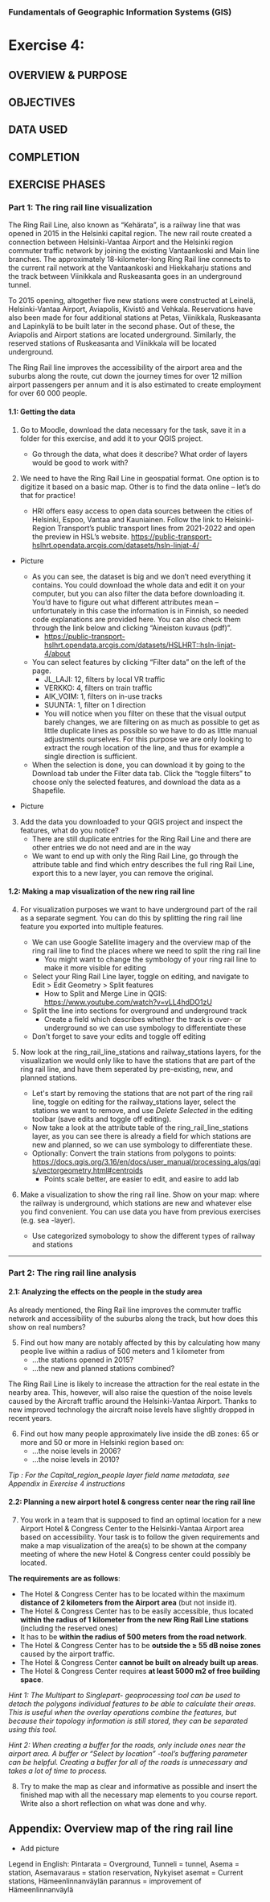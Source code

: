 ### Fundamentals of Geographic Information Systems (GIS)

# Exercise 4: 

## OVERVIEW & PURPOSE

## OBJECTIVES

## DATA USED

## COMPLETION

## EXERCISE PHASES

### Part 1: The ring rail line visualization
The Ring Rail Line, also known as “Kehärata”, is a railway line that was opened in 2015 in the Helsinki capital region. The new rail route created a connection between Helsinki-Vantaa Airport and the Helsinki region commuter traffic network by joining the existing Vantaankoski and Main line branches. The approximately 18-kilometer-long Ring Rail line connects to the current rail network at the Vantaankoski and Hiekkaharju stations and the track between Viinikkala and Ruskeasanta goes in an underground tunnel.

To 2015 opening, altogether five new stations were constructed at Leinelä, Helsinki-Vantaa Airport, Aviapolis, Kivistö and Vehkala. Reservations have also been made for four additional stations at Petas, Viinikkala, Ruskeasanta and Lapinkylä to be built later in the second phase. Out of these, the Aviapolis and Airport stations are located underground. Similarly, the reserved stations of Ruskeasanta and Viinikkala will be located underground.

The Ring Rail line improves the accessibility of the airport area and the suburbs along the route, cut down the journey times for over 12 million airport passengers per annum and it is also estimated to create employment for over 60 000 people.

#### 1.1: Getting the data
1. Go to Moodle, download the data necessary for the task, save it in a folder for this exercise, and add it to your QGIS project. 
	- Go through the data, what does it describe? What order of layers would be good to work with?

3. We need to have the Ring Rail Line in geospatial format. One option is to digitize it based on a basic map. Other is to find the data online – let’s do that for practice!
	- HRI offers easy access to open data sources between the cities of Helsinki, Espoo, Vantaa and Kauniainen. Follow the link to Helsinki-Region Transport’s public transport lines from 2021-2022 and open the preview in HSL’s website. https://public-transport-hslhrt.opendata.arcgis.com/datasets/hsln-linjat-4/

- Picture 

	- As you can see, the dataset is big and we don’t need everything it contains. You could download the whole data and edit it on your computer, but you can also filter the data before downloading it. You’d have to figure out what different attributes mean – unfortunately in this case the information is in Finnish, so needed code explanations are provided here. You can also check them through the link below and clicking “Aineiston kuvaus (pdf)”.
		- https://public-transport-hslhrt.opendata.arcgis.com/datasets/HSLHRT::hsln-linjat-4/about
	- You can select features by clicking “Filter data” on the left of the page.
		- JL_LAJI: 12, filters by local VR traffic
		- VERKKO: 4, filters on train traffic
		- AIK_VOIM: 1, filters on in-use tracks
		- SUUNTA: 1, filter on 1 direction
		- You will notice when you filter on these that the visual output barely changes, we are filtering on as much as possible to get as little duplicate lines as possible so we have to do as little manual adjustments ourselves. For this purpose we are only looking to extract the rough location of the line, and thus for example a single direction is sufficient. 
	- When the selection is done, you can download it by going to the Download tab under the Filter data tab. Click the “toggle filters” to choose only the selected features, and download the data as a Shapefile. 

- Picture 

3. Add the data you downloaded to your QGIS project and inspect the features, what do you notice? 
	- There are still duplicate entries for the Ring Rail Line and there are other entries we do not need and are in the way
	- We want to end up with only the Ring Rail Line, go through the attribute table and find which entry describes the full ring Rail Line, export this to a new layer, you can remove the original. 

#### 1.2: Making a map visualization of the new ring rail line
4. For visualization purposes we want to have underground part of the rail as a separate segment. You can do this by splitting the ring rail line feature you exported into multiple features. 
	- We can use Google Satellite imagery and the overview map of the ring rail line to find the places where we need to split the ring rail line
		- You might want to change the symbology of your ring rail line to make it more visible for editing
	- Select your Ring Rail Line layer, toggle on editing, and navigate to Edit > Edit Geometry > Split features
		- How to Split and Merge Line in QGIS: https://www.youtube.com/watch?v=vLL4hdDO1zU
	- Split the line into sections for overground and underground track
		- Create a field which describes whether the track is over- or underground so we can use symbology to differentiate these
	- Don't forget to save your edits and toggle off editing

5. Now look at the ring_rail_line_stations and railway_stations layers, for the visualization we would only like to have the stations that are part of the ring rail line, and have them seperated by pre-existing, new, and planned stations. 
	- Let's start by removing the stations that are not part of the ring rail line, toggle on editing for the railway_stations layer, select the stations we want to remove, and use *Delete Selected* in the editing toolbar (save edits and toggle off editing).
	- Now take a look at the attribute table of the ring_rail_line_stations layer, as you can see there is already a field for which stations are new and planned, so we can use symbology to differentiate these. 
	- Optionally: Convert the train stations from polygons to points: https://docs.qgis.org/3.16/en/docs/user_manual/processing_algs/qgis/vectorgeometry.html#centroids
		- Points scale better, are easier to edit, and easire to add lab

6. Make a visualization to show the ring rail line. Show on your map: where the railway is underground, which stations are new and whatever else you find convenient. You can use data you have from previous exercises (e.g. sea -layer).
	- Use categorized symobology to show the different types of railway and stations

---

### Part 2: The ring rail line analysis
#### 2.1: Analyzing the effects on the people in the study area
As already mentioned, the Ring Rail line improves the commuter traffic network and accessibility of the suburbs along the track, but how does this show on real numbers?

5. Find out how many are notably affected by this by calculating how many people live within a radius of 500 meters and 1 kilometer from
	- ...the stations opened in 2015?
	- ...the new and planned stations combined?

The Ring Rail Line is likely to increase the attraction for the real estate in the nearby area. This, however, will also raise the question of the noise levels caused by the Aircraft traffic around the Helsinki-Vantaa Airport. Thanks to new improved technology the aircraft noise levels have slightly dropped in recent years.

6. Find out how many people approximately live inside the dB zones: 65 or more and 50 or more in Helsinki region based on:
	- ...the noise levels in 2006?
	- ...the noise levels in 2010?

*Tip : For the Capital_region_people layer field name metadata, see Appendix in Exercise 4 instructions*

#### 2.2: Planning a new airport hotel & congress center near the ring rail line
7. You work in a team that is supposed to find an optimal location for a new Airport Hotel & Congress Center to the Helsinki-Vantaa Airport area based on accessibility. Your task is to follow the given requirements and make a map visualization of the area(s) to be shown at the company meeting of where the new Hotel & Congress center could possibly be located.

**The requirements are as follows**:
- The Hotel & Congress Center has to be located within the maximum **distance of 2 kilometers from the Airport area** (but not inside it).
- The Hotel & Congress Center has to be easily accessible, thus located **within the radius of 1 kilometer from the new Ring Rail Line stations** (including the reserved ones)
- It has to be **within the radius of 500 meters from the road network**.
- The Hotel & Congress Center has to be **outside the ≥ 55 dB noise zones** caused by the airport traffic.
- The Hotel & Congress Center **cannot be built on already built up areas**.
- The Hotel & Congress Center requires **at least 5000 m2 of free building space**.

*Hint 1: The Multipart to Singlepart- geoprocessing tool can be used to detach the polygons individual features to be able to calculate their areas. This is useful when the overlay operations combine the features, but because their topology information is still stored, they can be separated using this tool.*

*Hint 2: When creating a buffer for the roads, only include ones near the airport area. A buffer or “Select by location” -tool’s buffering parameter can be helpful. Creating a buffer for all of the roads is unnecessary and takes a lot of time to process.*

8. Try to make the map as clear and informative as possible and insert the finished map with all the necessary map elements to you course report. Write also a short reflection on what was done and why.

## Appendix: Overview map of the ring rail line

- Add picture

Legend in English: Pintarata = Overground, Tunneli = tunnel, Asema = station, Asemavaraus = station reservation, Nykyiset asemat = Current stations, Hämeenlinnanväylän parannus = improvement of Hämeenlinnanväylä



<!--stackedit_data:
eyJkaXNjdXNzaW9ucyI6eyJFdFByYk5zWUdNWWhPWXRSIjp7In
N0YXJ0IjoxNDUyLCJlbmQiOjE0NTgsInRleHQiOiJNb29kbGUi
fSwicjFuaW14MW1CdWx6YVhkViI6eyJzdGFydCI6MjE1NiwiZW
5kIjoyMTY1LCJ0ZXh0IjoiLSBQaWN0dXJlIn0sIkNVTHg0QmVW
RFZzMm5GSUEiOnsic3RhcnQiOjM1MjYsImVuZCI6MzUzNSwidG
V4dCI6Ii0gUGljdHVyZSJ9LCJHMTlOS0JJTGloREF2ME5FIjp7
InN0YXJ0Ijo0MDE5LCJlbmQiOjQ5MDIsInRleHQiOiI0LiBGb3
IgdmlzdWFsaXphdGlvbiBwdXJwb3NlcyB3ZSB3YW50IHRvIGhh
dmUgdW5kZXJncm91bmQgcGFydCBvZiB0aGUgcmFpbCBhcyBh4o
CmIn0sIkw0MmtOUERvR0NjcEZTdGsiOnsic3RhcnQiOjU4NDIs
ImVuZCI6NjA3NSwidGV4dCI6IjUuIE1ha2UgYSB2aXN1YWxpem
F0aW9uIHRvIHNob3cgdGhlIHJpbmcgcmFpbCBsaW5lLiBTaG93
IG9uIHlvdXIgbWFwOiB3aGVyZSB0aGXigKYifSwiVlZoRndjYT
RQcVlPRXREQiI6eyJzdGFydCI6NjIwOSwiZW5kIjo2MjY3LCJ0
ZXh0IjoiMi4xOiBBbmFseXppbmcgdGhlIGVmZmVjdHMgb24gdG
hlIHBlb3BsZSBpbiB0aGUgc3R1ZHkgYXJlYSJ9LCJYQTNndVBG
R2FJb245b0dKIjp7InN0YXJ0Ijo2NDM4LCJlbmQiOjY1NzQsIn
RleHQiOiI1LiBGaW5kIG91dCBob3cgbWFueSBhcmUgbm90YWJs
eSBhZmZlY3RlZCBieSB0aGlzIGJ5IGNhbGN1bGF0aW5nIGhvdy
BtYW55IHBlb3Bs4oCmIn0sIm14SXl2d29SUExmRFlZVTMiOnsi
c3RhcnQiOjY5ODMsImVuZCI6NzEwNSwidGV4dCI6IjYuIEZpbm
Qgb3V0IGhvdyBtYW55IHBlb3BsZSBhcHByb3hpbWF0ZWx5IGxp
dmUgaW5zaWRlIHRoZSBkQiB6b25lczogNjUgb3IgbW9yZeKApi
J9LCJueVhqS0t5czBwRlBDVW5uIjp7InN0YXJ0Ijo5MjM2LCJl
bmQiOjkyNDksInRleHQiOiItIEFkZCBwaWN0dXJlIn0sInJqbU
1Xa0xJYTBGWTVqQVQiOnsic3RhcnQiOjc3MjEsImVuZCI6ODQx
NCwidGV4dCI6IioqVGhlIHJlcXVpcmVtZW50cyBhcmUgYXMgZm
9sbG93cyoqOlxuLSBUaGUgSG90ZWwgJiBDb25ncmVzcyBDZW50
ZXIgaGFzIHRvIGJlIGxv4oCmIn0sIk4xSDBkRXhnU0FtQ3ZaMl
giOnsic3RhcnQiOjM4OTcsImVuZCI6MzkwMywidGV4dCI6ImV4
cG9ydCJ9LCJUeFZLTHA3OThka2o1cE9xIjp7InN0YXJ0Ijo1Mz
Q2LCJlbmQiOjUzNjEsInRleHQiOiJlZGl0aW5nIHRvb2xiYXIi
fX0sImNvbW1lbnRzIjp7Ikh1MW9sN0dpRjZoQnQzY0kiOnsiZG
lzY3Vzc2lvbklkIjoiRXRQcmJOc1lHTVloT1l0UiIsInN1YiI6
ImdoOjQwMzA0Nzg4IiwidGV4dCI6IkNvcnJlY3QiLCJjcmVhdG
VkIjoxNjg2ODk4NDA2ODEyfSwiSXVHN2hOYU9pNFJJYWZLZSI6
eyJkaXNjdXNzaW9uSWQiOiJyMW5pbXgxbUJ1bHphWGRWIiwic3
ViIjoiZ2g6NDAzMDQ3ODgiLCJ0ZXh0IjoiQWRkIHBpY3R1cmUi
LCJjcmVhdGVkIjoxNjg2ODk4NzU1OTQwfSwiV0hPYWxHeDVoeX
ZFSjhDRSI6eyJkaXNjdXNzaW9uSWQiOiJDVUx4NEJlVkRWczJu
RklBIiwic3ViIjoiZ2g6NDAzMDQ3ODgiLCJ0ZXh0IjoiQWRkIH
BpY3R1cmUiLCJjcmVhdGVkIjoxNjg2ODk4Nzg3ODA1fSwidGV6
MG0yYXQzelhMZlhyYyI6eyJkaXNjdXNzaW9uSWQiOiJHMTlOS0
JJTGloREF2ME5FIiwic3ViIjoiZ2g6NDAzMDQ3ODgiLCJ0ZXh0
IjoiV3JpdGUgdGhpcyBvdXQgd2l0aCBtb3JlIGluc3RydWN0aW
9ucywgZS5nLiByZW1pbmQgaG93IHRvIGRpZ2l0aXplLCBob3cg
dG8gZWRpdCBleGlzdGluZyBmZWF0dXJlcywgZXRjIiwiY3JlYX
RlZCI6MTY4Njg5ODkyNTMxN30sIkVOWmNKcDR0RnZYcXp5YkYi
OnsiZGlzY3Vzc2lvbklkIjoiRzE5TktCSUxpaERBdjBORSIsIn
N1YiI6ImdoOjQwMzA0Nzg4IiwidGV4dCI6IlRlc3QgdGhpcyBz
ZWN0aW9uIHdoZW4gd3JpdGluZyBzaW5jZSBpdCB3YXMgdHJpY2
t5IHdoZW4gSSBkaWQgaXQiLCJjcmVhdGVkIjoxNjg2ODk4OTQw
MDkzfSwiaXM4NGdPY0Z6a0R3dE15ViI6eyJkaXNjdXNzaW9uSW
QiOiJMNDJrTlBEb0dDY3BGU3RrIiwic3ViIjoiZ2g6NDAzMDQ3
ODgiLCJ0ZXh0IjoiR2l2ZSBzb21lIG1vcmUgaGludHMgb24gaG
93IHRvIGRvIHRoaXMiLCJjcmVhdGVkIjoxNjg2ODk5MDA5MDEz
fSwiR1VNbUNUSmhLeGs0UFNpTiI6eyJkaXNjdXNzaW9uSWQiOi
JWVmhGd2NhNFBxWU9FdERCIiwic3ViIjoiZ2g6NDAzMDQ3ODgi
LCJ0ZXh0IjoiQWRkIHNlY3Rpb24gaW4gbW9vZGxlIHdoZXJlIH
RvIGZpbGwgaW4gYW5zd2VycyBmb3IgdGhlc2UiLCJjcmVhdGVk
IjoxNjg2ODk5MjQ0OTk3fSwiWm02WTZWQUQ3NUZ1Y012WCI6ey
JkaXNjdXNzaW9uSWQiOiJYQTNndVBGR2FJb245b0dKIiwic3Vi
IjoiZ2g6NDAzMDQ3ODgiLCJ0ZXh0IjoiV3JpdGUgb3V0IGhvdy
B0byBkbyB0aGlzOiB0aGVpciBmaXJzdCB0aW1lIGRvaW5nIGJ1
ZmZlciBhbmFseXNpcyIsImNyZWF0ZWQiOjE2ODY4OTkyNzg2Mj
l9LCI2aWw3aVNlQkkzTlRNQm9xIjp7ImRpc2N1c3Npb25JZCI6
Im14SXl2d29SUExmRFlZVTMiLCJzdWIiOiJnaDo0MDMwNDc4OC
IsInRleHQiOiJXcml0ZSBvdXQgaG93IHRvIGRvIHRoaXM6IHRo
ZWlyIGZpcnMgdHRpbWUgZG9pbmcgYnVmZmVyIGFuYWx5c2lzIi
wiY3JlYXRlZCI6MTY4Njg5OTI5NzczM30sIlVCWmlrSkxhMVpq
eWVqaG0iOnsiZGlzY3Vzc2lvbklkIjoibnlYaktLeXMwcEZQQ1
VubiIsInN1YiI6ImdoOjQwMzA0Nzg4IiwidGV4dCI6IkFkZCBw
aWN0dXJlIiwiY3JlYXRlZCI6MTY4Njg5OTU5MzAwNX0sImZydD
FGd2FQR0J1dU1IZ0kiOnsiZGlzY3Vzc2lvbklkIjoicmptTVdr
TElhMEZZNWpBVCIsInN1YiI6ImdoOjQwMzA0Nzg4IiwidGV4dC
I6IkZ1bGx5IGV4cGxhaW4gaG93IHRoZXkgZG8gdGhpcyIsImNy
ZWF0ZWQiOjE2ODY4OTk2MDUwMDV9LCIyRWNPSVJGRkxhNVhpOV
JtIjp7ImRpc2N1c3Npb25JZCI6Ik4xSDBkRXhnU0FtQ3ZaMlgi
LCJzdWIiOiJnaDo0MDMwNDc4OCIsInRleHQiOiJBZGQgaGludC
IsImNyZWF0ZWQiOjE2ODY5ODMwMTkyOTB9LCJTeVd5Qk1KVVhj
UHF1Z2xrIjp7ImRpc2N1c3Npb25JZCI6IlR4VktMcDc5OGRraj
VwT3EiLCJzdWIiOiJnaDo0MDMwNDc4OCIsInRleHQiOiJBZGQg
cGljdHVyZSIsImNyZWF0ZWQiOjE2ODY5ODM3OTk1NjN9fSwiaG
lzdG9yeSI6WzE4NTEwNDY3ODMsMjAxMTk5NjcxMCwxNzAwMjMz
ODE5LDUxMTk5OTkyMiwxODcyMTA2NjE2LC01NDg2NjI0MCwyMD
M4MjQ2MDE4LC0yOTM2OTQ3OTEsLTEzODAxNTEyODgsNzMwOTk4
MTE2XX0=
-->